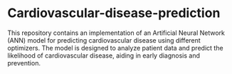 # Cardiovascular-disease-prediction
This repository contains an implementation of an Artificial Neural Network (ANN) model for predicting cardiovascular disease using different optimizers. The model is designed to analyze patient data and predict the likelihood of cardiovascular disease, aiding in early diagnosis and prevention.
